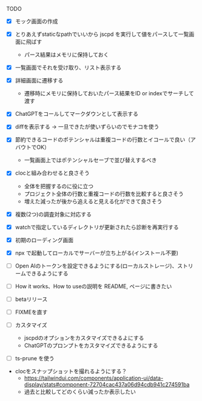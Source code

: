 TODO
- [x] モック画面の作成
- [x] とりあえずstaticなpathでいいから jscpd を実行して値をパースして一覧画面に飛ばす
  - パース結果はメモリに保持しておく
- [x] 一覧画面でそれを受け取り、リスト表示する
- [x] 詳細画面に遷移する
  - 遷移時にメモリに保持しておいたパース結果をID or indexでサーチして渡す
- [x] ChatGPTをコールしてマークダウンとして表示する
- [x] diffを表示する -> 一旦できたが使いずらいのでモナコを使う
- [x] 節約できるコードのポテンシャルは重複コードの行数とイコールで良い（アバウトでOK）
  - 一覧画面上ではポテンシャルセーブで並び替えするべき
- [x] clocと組み合わせると良さそう
  - 全体を把握するのに役に立つ
  - プロジェクト全体の行数と重複コードの行数を比較すると良さそう
  - 増えた減ったが後から追えると見える化ができて良さそう
- [x] 複数(2つ)の調査対象に対応する
- [x] watchで指定しているディレクトリが更新されたら診断を再実行する
- [x] 初期のローディング画面
- [x] npx で起動してローカルでサーバーが立ち上がる(インストール不要)
- [ ] Open AIのトークンを設定できるようにする(ローカルストレージ)、ストリームできるようにする
- [ ] How it works、How to useの説明を README, ページに書きたい
- [ ] betaリリース
- [ ] FIXMEを直す

- [ ] カスタマイズ  
  - jscpdのオプションをカスタマイズできるよにする
  - ChatGPTのプロンプトをカスタマイズできるようにする
- [ ] ts-prune を使う
- clocをスナップショットを撮れるようにする？
  - https://tailwindui.com/components/application-ui/data-display/stats#component-72704cac437a06d94cdb941c274591ba
  - 過去と比較してどのくらい減ったか表示したい

